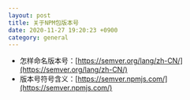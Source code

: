 ```yaml
---
layout: post
title: 关于NPM包版本号
date: 2020-11-27 19:20:23 +0900
category: general
---
```

* 怎样命名版本号：[https://semver.org/lang/zh-CN/](https://semver.org/lang/zh-CN/)
* 版本号符号含义：[https://semver.npmjs.com/](https://semver.npmjs.com/)